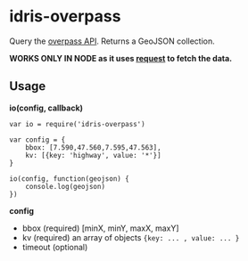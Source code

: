 # idris-overpass

Query the [overpass API](https://wiki.openstreetmap.org/wiki/Overpass_API). Returns a GeoJSON collection.

**WORKS ONLY IN NODE as it uses [request](https://www.npmjs.com/package/request) to fetch the data.**

## Usage

**io(config, callback)**

```
var io = require('idris-overpass')

var config = {
	bbox: [7.590,47.560,7.595,47.563],
	kv: [{key: 'highway', value: '*'}]
}

io(config, function(geojson) {
	console.log(geojson)
})
```

**config**

* bbox (required) [minX, minY, maxX, maxY]
* kv (required) an array of objects ```{key: ... , value: ... }```
* timeout (optional)
